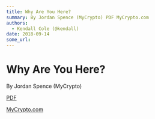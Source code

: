 ```yaml
---
title: Why Are You Here?
summary: By Jordan Spence (MyCrypto) PDF MyCrypto.com
authors:
  - Kendall Cole (@kendall)
date: 2018-09-14
some_url: 
---
```


# Why Are You Here?


By Jordan Spence (MyCrypto)

[PDF](https://github.com/ethberlin-hackathon/Talks-presentations/blob/master/resources/why-are-you-here/WhyAreYouHere.pdf)

[MyCrypto.com](https://mycrypto.com)